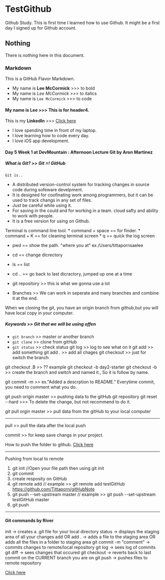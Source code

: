 # TestGithub
Github Study. This is first time I learned how to use Github. It might be a first day I signed up for Github account.
## Nothing 
There is _nothing_ here in this document. 
### Markdown
This is a GitHub Flavor Markdown.
* My name is **Lee McCormick** >>> to bold
* My name is _Lee McCormick_ >>> to italics
* My name is `Lee McCormick` >>> to code
#### My name is Lee >>> This is for header4.
This is my **LinkedIn** >>> [Click here](https://www.linkedin.com/in/tittapornmccormick/)
* I love spending time in front of my laptop.
* I love learning how to code every day.
* I love iOS app development.

#### Day 5 Week 1 at DevMountain  : Afternoon Lecture Git by Aron Martinez
 
 ##### What is Git? >> Git =! GitHub
    Git is..
   * A distributed version-control system for tracking changes in source code during sofeware develpment.
   * It is designed for coofinating work among programmers, but it  can be used to track changs in any set of files.
   * Just be careful while using it.
   *  For saving in the could and for working in a team. cloud safty and ability to work with people.
   * It is a free version for using on Github.
 
 Terminal is command line tool.
    * command + space == for finder.
    * command + K == for cleaning terminal screen
    * q == quick the log screen
    
 * pwd == show the path. "where you at" ex./Users/tittapornsaelee
 * cd == change dicrectory
 * ls == list
 * cd .. == go back to last dicractory, jumped up one at a time
 
 * git repository >> this is what we gonna use a lot
 
 * Branches >> We can work in seperate and many branches and combine it at the end.
 
 When we cloning the git, you have an origin branch from github,but you will have local copy in your computer.
 
 ##### Keywords >> Git that we will be using offen

* `git branch` >> master or another branch
* `git clone` >> clone from gitHub
* `git status` >> check status
 git log >> log to see what on it
 git add >> add something
 git add . >> add all chages
 git checkout >> just for switch the branch
 
 git checkout .B >> ?? example git checkout -b day2-starter
 git checkout -b >> create the branch and switch and named it., So it is follow by name.
 
 git commit -m  >> ex."Added a descrption to README." Everytime commit, you need to comment what you do.
 
 git push origin master >> pushing data to the gitHub git repository
 git reset --hard >>> To delete the change, but not recommend to do it.

 git pull orgin master >> pull data from the gitHub to your local computer
 
 _______________________________________________________________________
 
 pull >> pull the data after the local push

 commit >> for keep save changs in your project.
 
 How to push the folder to github.
 [Click here](https://stackoverflow.com/questions/53949041/push-files-from-local-folder-to-folder-in-a-github-repository)
 
 _______________________________________________________________________
 
Pushing from local to remote
 1) git init //Open your file path then using git init
 2) git commit
 3) create resposity on GitHub
 3) git remote add <name> <url> // example >> git remote add testGitHub https://github.com/Tittaporn/gitHubNote
 4) git push --set-upstream <name> master // example >> git push --set-upstream testGitHub master
 5) git push <name>

 ______________________________________________________________
 
 #### Git commands by River
 init -> creates a .git file for your local directory
 status -> displays the staging area of all your changes
 add OR add . -> adds a file to the staging area OR adds all the files in a folder to staging area
 git commit -m "comment" -> commits changes to remote/local repository
 git log -> sees log of commits
 git diff -> sees changes that occured
 git checkout -> reverts back to last commit on the CURRENT branch you are on
 git push -> pushes files to remote repository
 
 [Click here](https://gist.github.com/kevin-smets/8568070)
 

